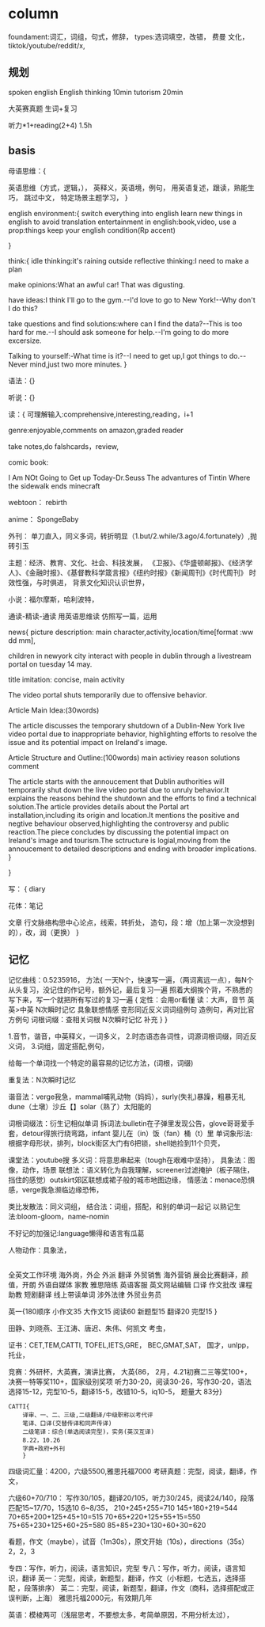 
# column



foundament:词汇，词组，句式，修辞，
types:选词填空，改错，
费曼
文化，
tiktok/youtube/reddit/x,


## 规划
spoken english
English thinking 10min
tutorism 20min

大英赛真题
生词+复习

听力*1+reading(2+4) 1.5h

## basis

母语思维：{

英语思维（方式，逻辑，），
英释义，英语境，例句，
用英语复述，跟读，熟能生巧，
跳过中文，
特定场景主题学习，
}

english environment:{
switch everything into english
learn new things in english to avoid translation
entertainment in english:book,video,
use a prop:things keep your english condition(Rp accent)

}

think:{
idle thinking:it's raining outside
reflective thinking:I need to make a plan



make opinions:What an awful car! That was digusting.

have ideas:I think I'll go to the gym.--I'd love to go to New York!--Why don't I do this?

take questions and find solutions:where can I find the data?--This is too hard for me.--I should ask someone for help.--I'm going to do more excersize.

Talking to yourself:-What time is it?--I need to get up,I got things to do.--Never mind,just two more minutes.
}


语法：{}

听说：{}

读：{
可理解输入:comprehensive,interesting,reading，i+1

genre:enjoyable,comments on amazon,graded reader

take notes,do falshcards，review,

comic book:

I Am NOt Going to Get up Today-Dr.Seuss
The advantures of Tintin
Where the sidewalk ends
minecraft


webtoon：
rebirth


anime：
SpongeBaby


外刊：
单刀直入，同义多词，转折明显（1.but/2.while/3.ago/4.fortunately）,抛砖引玉

主题：经济、教育、文化、社会、科技发展，
《卫报》、《华盛顿邮报》、《经济学人》、《金融时报》、《基督教科学箴言报》《纽约时报》《新闻周刊》《时代周刊》
时效性强，与时俱进，
背景文化知识认识世界，

小说：福尔摩斯，哈利波特，

通读-精读-通读
用英语思维读
仿照写一篇，运用


news{
picture description:
main character,activity,location/time[format :ww dd mm],

children in newyork city interact with people in dublin through a livestream portal on tuesday 14 may.

title imitation:
concise,
main activity

The video portal shuts temporarily due to offensive behavior.

Article Main Idea:(30words)

The article discusses the temporary shutdown of a Dublin-New York live video portal due to inappropriate behavior, highlighting efforts to resolve the issue and its potential impact on Ireland's image.

Article Structure and Outline:(100words)
main activiey
reason
solutions
comment

The article starts with the annoucement that Dublin authorities will temporarily shut down the live video portal due to unruly behavior.It explains the reasons behind the shutdown and the efforts to find a technical solution.The article provides details about the Portal art installation,including its origin and location.It mentions the positive and negtive behaviour observed,highlighting the controversy and public reaction.The piece concludes by discussing the potential impact on Ireland's image and tourism.The sctructure is logial,moving from the annoucement to detailed descriptions and ending with broader implications.
}

}




写：
{
diary


花体：笔记

文章
行文脉络构思中心论点，线索，转折处，
造句，段：增（加上第一次没想到的），改，润（更换）
}

## 记忆
记忆曲线：0.5235916，
方法{
    一天N个，快速写一遍，（两词离远一点），每N个从头复习，没记住的作记号，额外记，最后复习一遍
    照着大纲挨个背，不熟悉的写下来，写一个就把所有写过的复习一遍
        {
        定性：会用or看懂
        读：大声，音节
        英英>中英
        N次瞬时记忆
        具象联想情感 
        变形同近反义词词组例句
        造例句，再对比官方例句
        词根词缀：查相关词根
        N次瞬时记忆
        补充
    }
}

1.音节，谐音，中英释义，一词多义，
2.时态语态各词性，词源词根词缀，同近反义词，
3.词组，固定搭配,例句，

给每一个单词找一个特定的最容易的记忆方法，(词根，词缀)

重复法：N次瞬时记忆

谐音法：verge我急，mammal哺乳动物（妈妈），surly(失礼)暴躁，粗暴无礼dune（土墩）沙丘【】solar（熟了）太阳能的

词根词缀法：衍生记相似单词
拆词法:bulletin在子弹里发现公告，glove哥哥爱手套，detour得旅行绕弯路，infant 婴儿在（in）饭（fan）桶（t）里
单词象形法:根据字母形状，排列，block街区大门有6把锁，shell她捡到11个贝壳，

课堂法：youtube搜
多义词：将意思串起来（tough在艰难中坚持），
具象法：图像，动作，场景
联想法：语义转化为自我理解，screener过滤掩护（板子隔住，挡住的感觉）outskirt郊区联想成裙子般的城市地图边缘，
情感法：menace恐惧感，verge我急濒临边缘恐怖，

类比发散法：同义词组，
结合法：词组，搭配，和别的单词一起记
以熟记生法:bloom-gloom，name-nomin

不好记的加强记:language懒得和语言有瓜葛

人物动作：具象法，

##

全英文工作环境
海外岗，外企
外派
翻译
外贸销售
海外营销
展会比赛翻译，颜值，开朗
外语自媒体
家教
雅思陪练
英语客服
英文网站编辑
口译
作文批改
课程助教
短剧翻译
线上带读单词
涉外法律
外贸业务员



英一{180顺序
        小作文35
        大作文15
        阅读60
        新题型15
        翻译20
        完型15
}

田静、刘晓燕、王江涛、唐迟、朱伟、何凯文
考虫，

证书：CET,TEM,CATTI,
TOFEL,IETS,GRE，
BEC,GMAT,SAT，
国才，unlpp，托业，

竞赛：外研杯，大英赛，演讲比赛，
    大英{86，
        2月，4.21初赛二三等奖100+，决赛一特等奖110+，国家级别奖项
        听力30-20，阅读30-26，写作30-20，语法选择15-12，完型10-5，翻译15-5，改错10-5，iq10-5，
        题量大
        83分}

    CATTI{
        译审、一、二、三级,二级翻译/中级职称以考代评
        笔译、口译(交替传译和同声传译)
        二级笔译：综合(单选阅读完型)，实务(英汉互译)
        8.22，10.26
        字典+政府+外刊
        }
 
四级词汇量：4200，六级5500,雅思托福7000
考研真题：完型，阅读，翻译，作文，

六级60+70/710：
写作30/105，翻译20/105，听力30/245，阅读24/140，段落匹配15~17/70，15选10 6~8/35，
210+245+255=710
145+180+219=544
70+65+200+125+45+10=515
70+65+220+125+55+15=550
75+65+230+125+60+25=580
85+85+230+130+60+30=620

看题，作文（maybe），试音（1m30s），原文开始（10s），directions（35s）2，2，3


专四：写作，听力，阅读，语言知识，完型
专八：写作，听力，阅读，语言知识，翻译
英一：完型，阅读，新题型，翻译，作文（小标题，七选五，选择搭配 ，段落排序）
英二：完型，阅读，新题型，翻译，作文（商科，选择搭配或正误判断，上海）
雅思托福2000元，有效期几年


英语：模棱两可（浅层思考，不要想太多，考简单原因，不用分析太过），